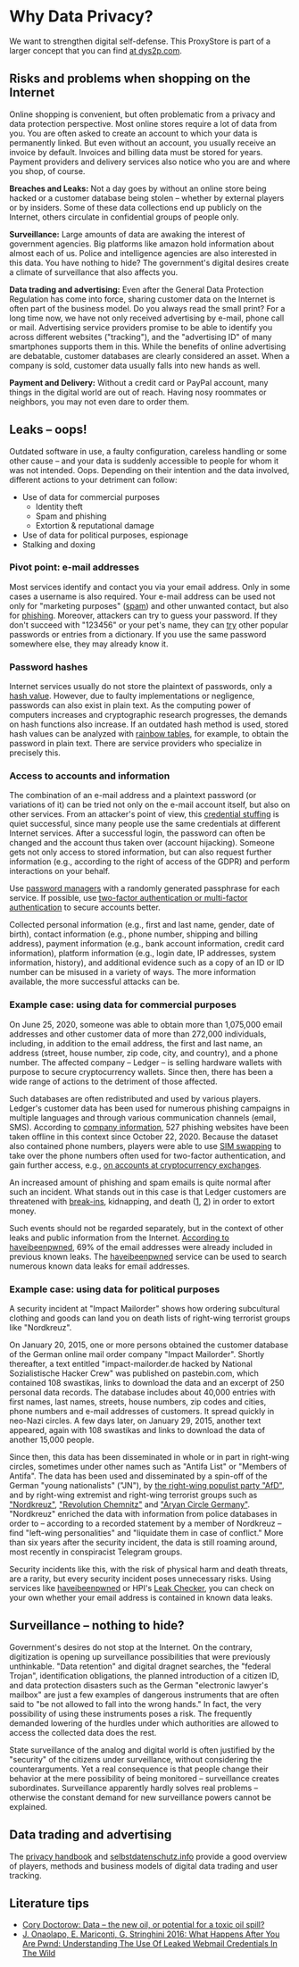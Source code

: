 # Why Data Privacy?

We want to strengthen digital self-defense. This ProxyStore is part of a larger concept that you can find [at dys2p.com](https://dys2p.com/konzept.html).

## Risks and problems when shopping on the Internet

Online shopping is convenient, but often problematic from a privacy and data protection perspective. Most online stores require a lot of data from you. You are often asked to create an account to which your data is permanently linked. But even without an account, you usually receive an invoice by default. Invoices and billing data must be stored for years. Payment providers and delivery services also notice who you are and where you shop, of course.

**Breaches and Leaks:** Not a day goes by without an online store being hacked or a customer database being stolen – whether by external players or by insiders. Some of these data collections end up publicly on the Internet, others circulate in confidential groups of people only.

**Surveillance:** Large amounts of data are awaking the interest of government agencies. Big platforms like amazon hold information about almost each of us. Police and intelligence agencies are also interested in this data. You have nothing to hide? The government's digital desires create a climate of surveillance that also affects you.

**Data trading and advertising:** Even after the General Data Protection Regulation has come into force, sharing customer data on the Internet is often part of the business model. Do you always read the small print? For a long time now, we have not only received advertising by e-mail, phone call or mail. Advertising service providers promise to be able to identify you across different websites ("tracking"), and the "advertising ID" of many smartphones supports them in this. While the benefits of online advertising are debatable, customer databases are clearly considered an asset. When a company is sold, customer data usually falls into new hands as well.

**Payment and Delivery:** Without a credit card or PayPal account, many things in the digital world are out of reach. Having nosy roommates or neighbors, you may not even dare to order them.

## Leaks – oops!

Outdated software in use, a faulty configuration, careless handling or some other cause – and your data is suddenly accessible to people for whom it was not intended. Oops. Depending on their intention and the data involved, different actions to your detriment can follow:

* Use of data for commercial purposes
  * Identity theft
  * Spam and phishing
  * Extortion & reputational damage
* Use of data for political purposes, espionage
* Stalking and doxing

### Pivot point: e-mail addresses

Most services identify and contact you via your email address. Only in some cases a username is also required. Your e-mail address can be used not only for "marketing purposes" ([spam](https://en.wikipedia.org/wiki/Email_spam)) and other unwanted contact, but also for [phishing](https://en.wikipedia.org/wiki/Phishing). Moreover, attackers can try to guess your password. If they don't succeed with "123456" or your pet's name, they can [try](https://en.wikipedia.org/wiki/Brute-force_attack) other popular passwords or entries from a dictionary. If you use the same password somewhere else, they may already know it.

### Password hashes

Internet services usually do not store the plaintext of passwords, only a [hash value](https://en.wikipedia.org/wiki/Hash_function). However, due to faulty implementations or negligence, passwords can also exist in plain text. As the computing power of computers increases and cryptographic research progresses, the demands on hash functions also increase. If an outdated hash method is used, stored hash values can be analyzed with [rainbow tables](https://en.wikipedia.org/wiki/Rainbow_table), for example, to obtain the password in plain text. There are service providers who specialize in precisely this.

### Access to accounts and information

The combination of an e-mail address and a plaintext password (or variations of it) can be tried not only on the e-mail account itself, but also on other services. From an attacker's point of view, this [credential stuffing](https://en.wikipedia.org/wiki/Credential_stuffing) is quiet successful, since many people use the same credentials at different Internet services. After a successful login, the password can often be changed and the account thus taken over (account hijacking). Someone gets not only access to stored information, but can also request further information (e.g., according to the right of access of the GDPR) and perform interactions on your behalf.

Use [password managers](https://www.privacytools.io/software/passwords/) with a randomly generated passphrase for each service. If possible, use [two-factor authentication or multi-factor authentication](https://en.wikipedia.org/wiki/Multi-factor_authentication) to secure accounts better.

Collected personal information (e.g., first and last name, gender, date of birth), contact information (e.g., phone number, shipping and billing address), payment information (e.g., bank account information, credit card information), platform information (e.g., login date, IP addresses, system information, history), and additional evidence such as a copy of an ID or ID number can be misused in a variety of ways. The more information available, the more successful attacks can be.

### Example case: using data for commercial purposes

On June 25, 2020, someone was able to obtain more than 1,075,000 email addresses and other customer data of more than 272,000 individuals, including, in addition to the email address, the first and last name, an address (street, house number, zip code, city, and country), and a phone number. The affected company – Ledger – is selling hardware wallets with purpose to secure cryptocurrency wallets. Since then, there has been a wide range of actions to the detriment of those affected.

Such databases are often redistributed and used by various players. Ledger's customer data has been used for numerous phishing campaigns in multiple languages and through various communication channels (email, SMS). According to [company information](https://www.ledger.com/phishing-campaigns-status#phishing-campaigns), 527 phishing websites have been taken offline in this context since October 22, 2020. Because the dataset also contained phone numbers, players were able to use [SIM swapping](https://en.wikipedia.org/wiki/SIM_swap_scam) to take over the phone numbers often used for two-factor authentication, and gain further access, e.g., [on accounts at cryptocurrency exchanges](https://web.archive.org/web/20210126113423/www.coindesk.com/ledger-leak-sim-swap-home-invasion-threats).

An increased amount of phishing and spam emails is quite normal after such an incident. What stands out in this case is that Ledger customers are threatened with [break-ins](https://web.archive.org/web/20210126114520/https://www.reddit.com/r/ledgerwallet/comments/kh8q82/fantastic/), kidnapping, and death ([1](https://web.archive.org/web/20210126114848/https://www.reddit.com/r/ledgerwalletleak/comments/ki1nsz/received_phone_call_threatening_kidnapping_and/), [2](https://web.archive.org/web/20210126115052/https://www.reddit.com/r/CryptoCurrency/comments/kx9sy0/my_dad_just_received_a_death_threat_on_his/)) in order to extort money.

Such events should not be regarded separately, but in the context of other leaks and public information from the Internet. [According to haveibeenpwned](https://web.archive.org/web/20201220212750/https://twitter.com/haveibeenpwned/status/1340770769106731008), 69% of the email addresses were already included in previous known leaks. The [haveibeenpwned](https://haveibeenpwned.com) service can be used to search numerous known data leaks for email addresses.

### Example case: using data for political purposes

A security incident at "Impact Mailorder" shows how ordering subcultural clothing and goods can land you on death lists of right-wing terrorist groups like "Nordkreuz".

On January 20, 2015, one or more persons obtained the customer database of the German online mail order company "Impact Mailorder". Shortly thereafter, a text entitled "impact-mailorder.de hacked by National Sozialistische Hacker Crew" was published on pastebin.com, which contained 108 swastikas, links to download the data and an excerpt of 250 personal data records. The database includes about 40,000 entries with first names, last names, streets, house numbers, zip codes and cities, phone numbers and e-mail addresses of customers. It spread quickly in neo-Nazi circles. A few days later, on January 29, 2015, another text appeared, again with 108 swastikas and links to download the data of another 15,000 people.

Since then, this data has been disseminated in whole or in part in right-wing circles, sometimes under other names such as "Antifa List" or "Members of Antifa". The data has been used and disseminated by a spin-off of the German "young nationalists" ("JN"), by [the right-wing populist party "AfD"](https://web.archive.org/web/20201109025731/https://www.hz.de/meinort/heidenheim/merz-verbreitete-geklaute-adressen-31284866.html), and by right-wing extremist and right-wing terrorist groups such as ["Nordkreuz"](https://de.wikipedia.org/wiki/Nordkreuz), ["Revolution Chemnitz"](https://web.archive.org/web/20190711223234/https://www.tagesspiegel.de/politik/rechter-terror-revolution-chemnitz-hatte-zugriff-auf-24-300-daten-von-linken-und-punks/24578260.html) and ["Aryan Circle Germany"](https://de.wikipedia.org/wiki/Aryan_Circle_Germany). "Nordkreuz" enriched the data with information from police databases in order to – according to a recorded statement by a member of Nordkreuz – find "left-wing personalities" and "liquidate them in case of conflict." More than six years after the security incident, the data is still roaming around, most recently in conspiracist Telegram groups.

Security incidents like this, with the risk of physical harm and death threats, are a rarity, but every security incident poses unnecessary risks. Using services like [haveibeenpwned](https://haveibeenpwned.com) or HPI's [Leak Checker](https://sec.hpi.de/ilc/search?lang=de), you can check on your own whether your email address is contained in known data leaks.

## Surveillance – nothing to hide?

Government's desires do not stop at the Internet. On the contrary, digitization is opening up surveillance possibilities that were previously unthinkable. "Data retention" and digital dragnet searches, the "federal Trojan", identification obligations, the planned introduction of a citizen ID, and data protection disasters such as the German "electronic lawyer's mailbox" are just a few examples of dangerous instruments that are often said to "be not allowed to fall into the wrong hands." In fact, the very possibility of using these instruments poses a risk. The frequently demanded lowering of the hurdles under which authorities are allowed to access the collected data does the rest.

State surveillance of the analog and digital world is often justified by the "security" of the citizens under surveillance, without considering the counterarguments. Yet a real consequence is that people change their behavior at the mere possibility of being monitored – surveillance creates subordinates. Surveillance apparently hardly solves real problems – otherwise the constant demand for new surveillance powers cannot be explained.

## Data trading and advertising

The [privacy handbook](https://privacy-handbuch.de/handbuch_11.htm) and [selbstdatenschutz.info](https://web.archive.org/web/20210618051140/https://www.selbstdatenschutz.info/datenkraken/) provide a good overview of players, methods and business models of digital data trading and user tracking.

## Literature tips

* [Cory Doctorow: Data – the new oil, or potential for a toxic oil spill?](https://www.kaspersky.com/blog/secure-futures-magazine/data-new-toxic-waste/34184/)
* [J. Onaolapo, E. Mariconti, G. Stringhini 2016: What Happens After You Are Pwnd: Understanding The Use Of Leaked Webmail Credentials In The Wild](https://www.researchgate.net/publication/310116406_What_Happens_After_You_Are_Pwnd_Understanding_The_Use_Of_Leaked_Webmail_Credentials_In_The_Wild)
